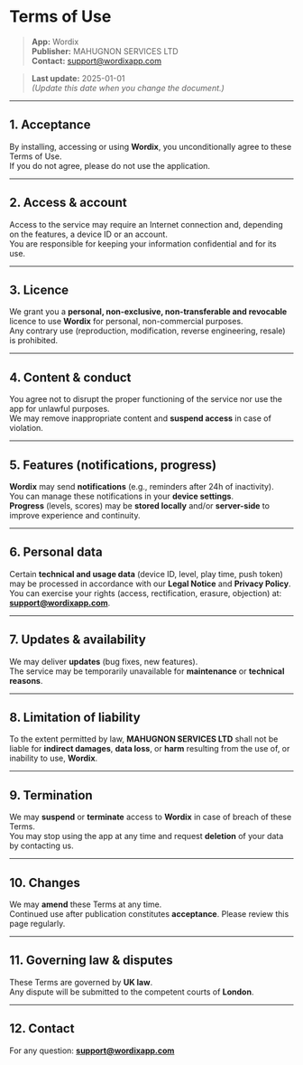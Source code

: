 # Terms of Use

> **App:** Wordix  
> **Publisher:** MAHUGNON SERVICES LTD  
> **Contact:** support@wordixapp.com

> **Last update:** 2025-01-01  
> *(Update this date when you change the document.)*

---

## 1. Acceptance

By installing, accessing or using **Wordix**, you unconditionally agree to these Terms of Use.  
If you do not agree, please do not use the application.

---

## 2. Access & account

Access to the service may require an Internet connection and, depending on the features, a device ID or an account.  
You are responsible for keeping your information confidential and for its use.

---

## 3. Licence

We grant you a **personal, non-exclusive, non-transferable and revocable** licence to use **Wordix** for personal, non-commercial purposes.  
Any contrary use (reproduction, modification, reverse engineering, resale) is prohibited.

---

## 4. Content & conduct

You agree not to disrupt the proper functioning of the service nor use the app for unlawful purposes.  
We may remove inappropriate content and **suspend access** in case of violation.

---

## 5. Features (notifications, progress)

**Wordix** may send **notifications** (e.g., reminders after 24h of inactivity).  
You can manage these notifications in your **device settings**.  
**Progress** (levels, scores) may be **stored locally** and/or **server-side** to improve experience and continuity.

---

## 6. Personal data

Certain **technical and usage data** (device ID, level, play time, push token) may be processed in accordance with our **Legal Notice** and **Privacy Policy**.  
You can exercise your rights (access, rectification, erasure, objection) at: **support@wordixapp.com**.

---

## 7. Updates & availability

We may deliver **updates** (bug fixes, new features).  
The service may be temporarily unavailable for **maintenance** or **technical reasons**.

---

## 8. Limitation of liability

To the extent permitted by law, **MAHUGNON SERVICES LTD** shall not be liable for **indirect damages**, **data loss**, or **harm** resulting from the use of, or inability to use, **Wordix**.

---

## 9. Termination

We may **suspend** or **terminate** access to **Wordix** in case of breach of these Terms.  
You may stop using the app at any time and request **deletion** of your data by contacting us.

---

## 10. Changes

We may **amend** these Terms at any time.  
Continued use after publication constitutes **acceptance**. Please review this page regularly.

---

## 11. Governing law & disputes

These Terms are governed by **UK law**.  
Any dispute will be submitted to the competent courts of **London**.

---

## 12. Contact

For any question: **support@wordixapp.com**
